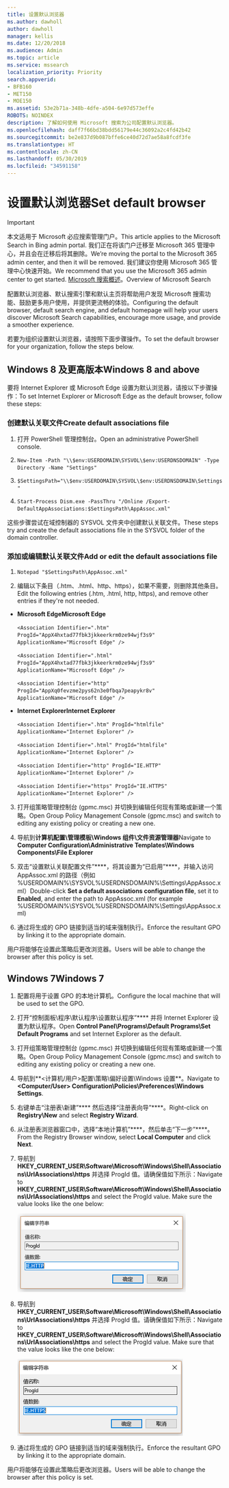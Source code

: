```yaml
---
title: 设置默认浏览器
ms.author: dawholl
author: dawholl
manager: kellis
ms.date: 12/20/2018
ms.audience: Admin
ms.topic: article
ms.service: mssearch
localization_priority: Priority
search.appverid:
- BFB160
- MET150
- MOE150
ms.assetid: 53e2b71a-348b-4dfe-a504-6e97d573effe
ROBOTS: NOINDEX
description: 了解如何使用 Microsoft 搜索为公司配置默认浏览器。
ms.openlocfilehash: daff7f66bd38bdd56179e44c36092a2c4fd42b42
ms.sourcegitcommit: be2e837d9b087bffe6ce40d72d7ae58a8fcdf3fe
ms.translationtype: HT
ms.contentlocale: zh-CN
ms.lasthandoff: 05/30/2019
ms.locfileid: "34591158"
---
```

# <a name="set-default-browser"></a><span data-ttu-id="95c27-103">设置默认浏览器</span><span class="sxs-lookup"><span data-stu-id="95c27-103">Set default browser</span></span>

> [!IMPORTANT]
> <span data-ttu-id="95c27-104">本文适用于 Microsoft 必应搜索管理门户。</span><span class="sxs-lookup"><span data-stu-id="95c27-104">This article applies to the Microsoft Search in Bing admin portal.</span></span> <span data-ttu-id="95c27-105">我们正在将该门户迁移至 Microsoft 365 管理中心，并且会在迁移后将其删除。</span><span class="sxs-lookup"><span data-stu-id="95c27-105">We’re moving the portal to the Microsoft 365 admin center, and then it will be removed.</span></span> <span data-ttu-id="95c27-106">我们建议你使用 Microsoft 365 管理中心快速开始。</span><span class="sxs-lookup"><span data-stu-id="95c27-106">We recommend that you use the Microsoft 365 admin center to get started.</span></span> <span data-ttu-id="95c27-107">[Microsoft 搜索概述](overview-microsoft-search.md)。</span><span class="sxs-lookup"><span data-stu-id="95c27-107">Overview of Microsoft Search</span></span>
    
<span data-ttu-id="95c27-108">配置默认浏览器、默认搜索引擎和默认主页将帮助用户发现 Microsoft 搜索功能、鼓励更多用户使用，并提供更流畅的体验。</span><span class="sxs-lookup"><span data-stu-id="95c27-108">Configuring the default browser, default search engine, and default homepage will help your users discover Microsoft Search capabilities, encourage more usage, and provide a smoother experience.</span></span>
  
<span data-ttu-id="95c27-109">若要为组织设置默认浏览器，请按照下面步骤操作。</span><span class="sxs-lookup"><span data-stu-id="95c27-109">To set the default browser for your organization, follow the steps below.</span></span>
  
## <a name="windows-8-and-above"></a><span data-ttu-id="95c27-110">Windows 8 及更高版本</span><span class="sxs-lookup"><span data-stu-id="95c27-110">Windows 8 and above</span></span>

<span data-ttu-id="95c27-111">要将 Internet Explorer 或 Microsoft Edge 设置为默认浏览器，请按以下步骤操作：</span><span class="sxs-lookup"><span data-stu-id="95c27-111">To set Internet Explorer or Microsoft Edge as the default browser, follow these steps:</span></span>
  
### <a name="create-default-associations-file"></a><span data-ttu-id="95c27-112">创建默认关联文件</span><span class="sxs-lookup"><span data-stu-id="95c27-112">Create default associations file</span></span>

1. <span data-ttu-id="95c27-113">打开 PowerShell 管理控制台。</span><span class="sxs-lookup"><span data-stu-id="95c27-113">Open an administrative PowerShell console.</span></span>
    
2.  `New-Item -Path "\\$env:USERDOMAIN\SYSVOL\$env:USERDNSDOMAIN" -Type Directory -Name "Settings"`
    
3.  `$SettingsPath="\\$env:USERDOMAIN\SYSVOL\$env:USERDNSDOMAIN\Settings"`
    
4.  `Start-Process Dism.exe -PassThru "/Online /Export-DefaultAppAssociations:$SettingsPath\AppAssoc.xml"`
    
<span data-ttu-id="95c27-114">这些步骤尝试在域控制器的 SYSVOL 文件夹中创建默认关联文件。</span><span class="sxs-lookup"><span data-stu-id="95c27-114">These steps try and create the default associations file in the SYSVOL folder of the domain controller.</span></span>
  
### <a name="add-or-edit-the-default-associations-file"></a><span data-ttu-id="95c27-115">添加或编辑默认关联文件</span><span class="sxs-lookup"><span data-stu-id="95c27-115">Add or edit the default associations file</span></span>

1. `Notepad "$SettingsPath\AppAssoc.xml"`
    
2. <span data-ttu-id="95c27-116">编辑以下条目（.htm、.html、http、https），如果不需要，则删除其他条目。</span><span class="sxs-lookup"><span data-stu-id="95c27-116">Edit the following entries (.htm, .html, http, https), and remove other entries if they're not needed.</span></span>
    
  - <span data-ttu-id="95c27-117">**Microsoft Edge**</span><span class="sxs-lookup"><span data-stu-id="95c27-117">**Microsoft Edge**</span></span>
    
     `<Association Identifier=".htm" ProgId="AppX4hxtad77fbk3jkkeerkrm0ze94wjf3s9" ApplicationName="Microsoft Edge" />`
  
     `<Association Identifier=".html" ProgId="AppX4hxtad77fbk3jkkeerkrm0ze94wjf3s9" ApplicationName="Microsoft Edge" />`
  
     `<Association Identifier="http" ProgId="AppXq0fevzme2pys62n3e0fbqa7peapykr8v" ApplicationName="Microsoft Edge" />`
    
  - <span data-ttu-id="95c27-118">**Internet Explorer**</span><span class="sxs-lookup"><span data-stu-id="95c27-118">**Internet Explorer**</span></span>
    
     `<Association Identifier=".htm" ProgId="htmlfile" ApplicationName="Internet Explorer" />`
  
     `<Association Identifier=".html" ProgId="htmlfile" ApplicationName="Internet Explorer" />`
  
     `<Association Identifier="http" ProgId="IE.HTTP" ApplicationName="Internet Explorer" />`
  
     `<Association Identifier="https" ProgId="IE.HTTPS" ApplicationName="Internet Explorer" />`
    
3. <span data-ttu-id="95c27-119">打开组策略管理控制台 (gpmc.msc) 并切换到编辑任何现有策略或新建一个策略。</span><span class="sxs-lookup"><span data-stu-id="95c27-119">Open Group Policy Management Console (gpmc.msc) and switch to editing any existing policy or creating a new one.</span></span>
    
1. <span data-ttu-id="95c27-120">导航到**计算机配置\管理模板\Windows 组件\文件资源管理器**</span><span class="sxs-lookup"><span data-stu-id="95c27-120">Navigate to **Computer Configuration\Administrative Templates\Windows Components\File Explorer**</span></span>
    
2. <span data-ttu-id="95c27-121">双击“设置默认关联配置文件”\*\*\*\*，将其设置为“已启用”\*\*\*\*，并输入访问 AppAssoc.xml 的路径（例如 %USERDOMAIN%\SYSVOL\%USERDNSDOMAIN%\Settings\AppAssoc.xml）</span><span class="sxs-lookup"><span data-stu-id="95c27-121">Double-click **Set a default associations configuration file**, set it to **Enabled**, and enter the path to AppAssoc.xml (for example %USERDOMAIN%\SYSVOL\%USERDNSDOMAIN%\Settings\AppAssoc.xml)</span></span>
    
4. <span data-ttu-id="95c27-122">通过将生成的 GPO 链接到适当的域来强制执行。</span><span class="sxs-lookup"><span data-stu-id="95c27-122">Enforce the resultant GPO by linking it to the appropriate domain.</span></span>
    
<span data-ttu-id="95c27-123">用户将能够在设置此策略后更改浏览器。</span><span class="sxs-lookup"><span data-stu-id="95c27-123">Users will be able to change the browser after this policy is set.</span></span>
  
## <a name="windows-7"></a><span data-ttu-id="95c27-124">Windows 7</span><span class="sxs-lookup"><span data-stu-id="95c27-124">Windows 7</span></span>

1. <span data-ttu-id="95c27-125">配置将用于设置 GPO 的本地计算机。</span><span class="sxs-lookup"><span data-stu-id="95c27-125">Configure the local machine that will be used to set the GPO.</span></span>
    
1. <span data-ttu-id="95c27-126">打开“控制面板\程序\默认程序\设置默认程序”\*\*\*\* 并将 Internet Explorer 设置为默认程序。</span><span class="sxs-lookup"><span data-stu-id="95c27-126">Open **Control Panel\Programs\Default Programs\Set Default Programs** and set Internet Explorer as the default.</span></span> 
    
2. <span data-ttu-id="95c27-127">打开组策略管理控制台 (gpmc.msc) 并切换到编辑任何现有策略或新建一个策略。</span><span class="sxs-lookup"><span data-stu-id="95c27-127">Open Group Policy Management Console (gpmc.msc) and switch to editing any existing policy or creating a new one.</span></span>
    
1. <span data-ttu-id="95c27-128">导航到**\<计算机/用户\>配置\策略\偏好设置\Windows 设置**。</span><span class="sxs-lookup"><span data-stu-id="95c27-128">Navigate to **\<Computer/User\> Configuration\Policies\Preferences\Windows Settings**.</span></span>
    
2. <span data-ttu-id="95c27-129">右键单击“注册表\新建”\*\*\*\* 然后选择“注册表向导”\*\*\*\*。</span><span class="sxs-lookup"><span data-stu-id="95c27-129">Right-click on **Registry\New** and select **Registry Wizard**.</span></span>
    
3. <span data-ttu-id="95c27-130">从注册表浏览器窗口中，选择“本地计算机”\*\*\*\*，然后单击“下一步”\*\*\*\*。</span><span class="sxs-lookup"><span data-stu-id="95c27-130">From the Registry Browser window, select **Local Computer** and click **Next**.</span></span>
    
4. <span data-ttu-id="95c27-p102">导航到 **HKEY_CURRENT_USER\Software\Microsoft\Windows\Shell\Associations\UrlAssociations\https** 并选择 ProgId 值。请确保值如下所示：</span><span class="sxs-lookup"><span data-stu-id="95c27-p102">Navigate to **HKEY_CURRENT_USER\Software\Microsoft\Windows\Shell\Associations\UrlAssociations\https** and select the ProgId value. Make sure the value looks like the one below:</span></span> 
    
    ![在编辑字符串中选择 ProgID 值](media/f6173dcc-b898-4967-8c40-4b0fe411a92b.png)
  
5. <span data-ttu-id="95c27-p103">导航到 **HKEY_CURRENT_USER\Software\Microsoft\Windows\Shell\Associations\UrlAssociations\https** 并选择 ProgId 值。请确保值如下所示：</span><span class="sxs-lookup"><span data-stu-id="95c27-p103">Navigate to **HKEY_CURRENT_USER\Software\Microsoft\Windows\Shell\Associations\UrlAssociations\https** and select the ProgId value. Make sure that the value looks like the one below:</span></span> 
    
    ![在编辑字符串中选择 HTTPS 的 ProgId](media/3519e13b-4fe7-4d15-946c-82fd50fc49bb.png)
  
3. <span data-ttu-id="95c27-137">通过将生成的 GPO 链接到适当的域来强制执行。</span><span class="sxs-lookup"><span data-stu-id="95c27-137">Enforce the resultant GPO by linking it to the appropriate domain.</span></span>
    
<span data-ttu-id="95c27-138">用户将能够在设置此策略后更改浏览器。</span><span class="sxs-lookup"><span data-stu-id="95c27-138">Users will be able to change the browser after this policy is set.</span></span>